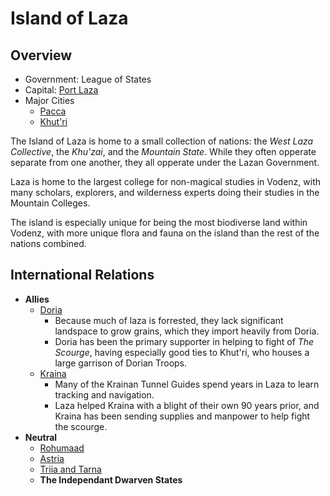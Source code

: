 # Island of Laza

## Overview

- Government: League of States
- Capital: [Port Laza](port-laza.md)
- Major Cities
  - [Pacca](pacca.md)
  - [Khut'ri](khutri.md)

The Island of Laza is home to a small collection of nations: the _West Laza Collective_, the _Khu'zai_, and the _Mountain State_. While they often opperate separate from one another, they all opperate under the Lazan Government.

Laza is home to the largest college for non-magical studies in Vodenz, with many scholars, explorers, and wilderness experts doing their studies in the Mountain Colleges.  

The island is especially unique for being the most biodiverse land within Vodenz, with more unique flora and fauna on the island than the rest of the nations combined.

## International Relations

- __Allies__
  - [Doria](../doria/README.md)
    - Because much of laza is forrested, they lack significant landspace to grow grains, which they import heavily from Doria.
    - Doria has been the primary supporter in helping to fight of _The Scourge_, having especially good ties to Khut'ri, who houses a large garrison of Dorian Troops.
  - [Kraina](../kraina/README.md)
    - Many of the Krainan Tunnel Guides spend years in Laza to learn tracking and navigation.
    - Laza helped Kraina with a blight of their own 90 years prior, and Kraina has been sending supplies and manpower to help fight the scourge.
- __Neutral__
  - [Rohumaad](../rohumaad/README.md)
  - [Astria](../astria/README.md)
  - [Triia and Tarna](../triia-and-tarna/README.md)
  - __The Independant Dwarven States__
